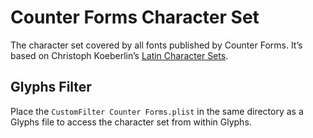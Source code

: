 # Counter Forms Character Set

The character set covered by all fonts published by Counter Forms. It’s based on Christoph Koeberlin’s [Latin Character Sets](https://github.com/koeberlin/Latin-Character-Sets).

## Glyphs Filter

Place the `CustomFilter Counter Forms.plist` in the same directory as a Glyphs file to access the character set from within Glyphs.
